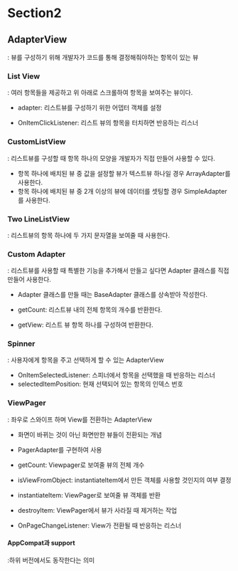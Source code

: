 # Section2
## AdapterView
: 뷰를 구성하기 위해 개발자가 코드를 통해 결정해줘야하는 항목이 있는 뷰

### List View
: 여러 항목들을 제공하고 위 아래로 스크롤하여 항목을 보여주는 뷰이다.

- adapter: 리스트뷰를 구성하기 위한 어뎁터 객체를 설정

- OnItemClickListener: 리스트 뷰의 항목을 터치하면 반응하는 리스너


### CustomListView
: 리스트뷰를 구성할 때 항목 하나의 모양을 개발자가 직접 만들어 사용할 수 있다.

- 항목 하나에 배치된 뷰 중 값을 설정할 뷰가 텍스트뷰 하나일 경우 ArrayAdapter를 사용한다.
- 항목 하나에 배치된 뷰 중 2개 이상의 뷰에 데이터를 셋팅할 경우 SimpleAdapter를 사용한다.

### Two LineListView
: 리스트뷰의 항목 하나에 두 가지 문자열을 보여줄 때 사용한다.

### Custom Adapter
: 리스트뷰를 사용할 때 특별한 기능을 추가해서 만들고 싶다면 Adapter 클래스를 직접 만들어 사용한다.

- Adapter 클래스를 만들 때는 BaseAdapter 클래스를 상속받아 작성한다.

- getCount: 리스트뷰 내의 전체 항목의 개수를 반환한다.
- getView: 리스트 뷰 항목  하나를 구성하여 반환한다.

### Spinner
: 사용자에게 항목을 주고 선택하게 할 수 있는 AdapterView

- OnItemSelectedListener: 스피너에서 항목을 선택했을 때 반응하는 리스너
- selectedItemPosition: 현재 선택되어 있는 항목의 인덱스 번호

### ViewPager
: 좌우로 스와이프 하며 View를 전환하는 AdapterView
- 화면이 바뀌는 것이 아닌 화면만한 뷰들이 전환되는 개념

- PagerAdapter를 구현하여 사용
- getCount: Viewpager로 보여줄 뷰의 전체 개수
- isViewFromObject: instantiateItem에서 만든 객체를 사용할 것인지의 여부 결정
- instantiateItem: ViewPager로 보여줄 뷰 객체를 반환
- destroyItem: ViewPager에서 뷰가 사라질 때 제거하는 작업
- OnPageChangeListener: View가 전환될 때 반응하는 리스너


#### AppCompat과 support
:하위 버전에서도 동작한다는 의미
